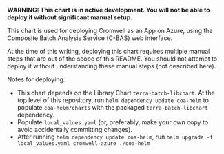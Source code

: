 **WARNING: This chart is in active development. You will not be able to deploy it without significant manual setup.**

This chart is used for deploying Cromwell as an App on Azure,
using the Composite Batch Analysis Service (C-BAS) web interface.

At the time of this writing, deploying this chart requires multiple manual steps
that are out of the scope of this README. 
You should not attempt to deploy it without understanding these manual steps (not described here).

Notes for deploying:
- This chart depends on the Library Chart `terra-batch-libchart`. At the top level of this repository, run `helm dependency update coa-helm` to populate `coa-helm/charts` with the packaged `terra-batch-libchart` dependency.
- Populate `local_values.yaml` (or, preferably, make your own copy to avoid accidentally committing changes).
- After running `helm dependency update coa-helm`, run `helm upgrade -f local_values.yaml cromwell-azure ./coa-helm`
